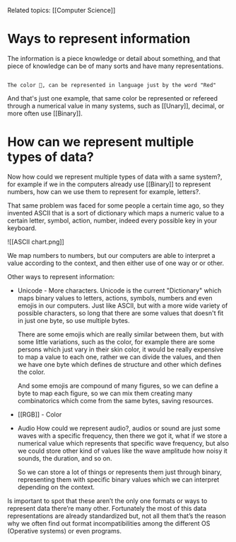Related topics: [[Computer Science]]

# Ways to represent information

The information is a piece knowledge or detail about something, and that piece of knowledge can be of many sorts and have many representations. 

```ad-example

The color 🔴, can be represented in language just by the word "Red"

```

And that's just one example, that same color be represented or refereed through a numerical value in many systems, such as [[Unary]], decimal, or more often use [[Binary]]. 

# How can we represent multiple types of data?

Now how could we represent multiple types of data with a same system?, for example if we in the computers already use [[Binary]] to represent numbers, how can we use them to represent for example, letters?.

That same problem was faced for some people a certain time ago, so they invented ASCII that is a sort of dictionary which maps a numeric value to a certain letter, symbol, action, number, indeed every possible key in your keyboard. 

![[ASCII chart.png]]

We map numbers to numbers, but our computers are able to interpret a value according to the context, and then either use of one way or or other. 

Other ways to represent information:
+ Unicode - More characters.
	Unicode is the current "Dictionary" which maps binary values to letters, actions, symbols, numbers and even emojis in our computers. Just like ASCII, but with a more wide variety of possible characters, so long that there are some values that doesn't fit in just one byte, so use multiple bytes. 
	
	There are some emojis which are really similar between them, but with some little variations, such as the color, for example there are some persons which just vary in their skin color, it would be really expensive to map a value to each one, rather we can divide the values, and then we have one byte which defines de structure and other which defines the color. 
	
	And some emojis are compound of many figures, so we can define a byte to map each figure, so we can mix them creating many combinatorics which come from the same bytes, saving resources. 
+ [[RGB]] - Color
+ Audio
	How could we represent audio?, audios or sound are just some waves with a specific frequency, then there we got it, what if we store a numerical value which represents that specific wave frequency, but also we could store other kind of values like the wave amplitude how noisy it sounds, the duration, and so on.
	
	So we can store a lot of things or represents them just through binary, representing them with specific binary values which we can interpret depending on the context.

Is important to spot that these aren’t the only one formats or ways to represent data there’re many other. Fortunately the most of this data representations are already standardized but, not all them that’s the reason why we often find out format incompatibilities among the different OS (Operative systems) or even programs.